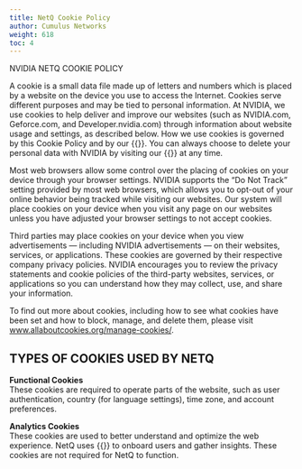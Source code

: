 ```yaml
---
title: NetQ Cookie Policy
author: Cumulus Networks
weight: 618
toc: 4
---
```


NVIDIA NETQ COOKIE POLICY

A cookie is a small data file made up of letters and numbers which is placed by a website on the device you use to access the Internet. Cookies serve different purposes and may be tied to personal information. At NVIDIA, we use cookies to help deliver and improve our websites (such as NVIDIA.com, Geforce.com, and Developer.nvidia.com) through information about website usage and settings, as described below. How we use cookies is governed by this Cookie Policy and by our {{<exlink url="https://www.nvidia.com/en-us/about-nvidia/privacy-policy/" text="Privacy Policy">}}. You can always choose to delete your personal data with NVIDIA by visiting our {{<exlink url="https://www.nvidia.com/en-us/about-nvidia/privacy-center/" text="Privacy Center">}} at any time.

Most web browsers allow some control over the placing of cookies on your device through your browser settings. NVIDIA supports the “Do Not Track” setting provided by most web browsers, which allows you to opt-out of your online behavior being tracked while visiting our websites. Our system will place cookies on your device when you visit any page on our websites unless you have adjusted your browser settings to not accept cookies.

Third parties may place cookies on your device when you view advertisements — including NVIDIA advertisements — on their websites, services, or applications. These cookies are governed by their respective company privacy policies. NVIDIA encourages you to review the privacy statements and cookie policies of the third-party websites, services, or applications so you can understand how they may collect, use, and share your information.

To find out more about cookies, including how to see what cookies have been set and how to block, manage, and delete them, please visit www.allaboutcookies.org/manage-cookies/.

## TYPES OF COOKIES USED BY NETQ

**Functional Cookies**<br>
These cookies are required to operate parts of the website, such as user authentication, country (for language settings), time zone, and account preferences.

**Analytics Cookies**<br>
These cookies are used to better understand and optimize the web experience. NetQ uses {{<exlink url="https://www.walkme.com/" text="WalkMe">}} to onboard users and gather insights. These cookies are not required for NetQ to function.